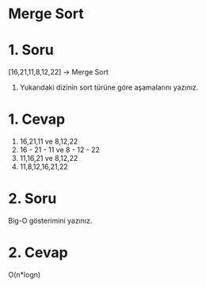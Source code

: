 # Merge Sort

# 1. Soru

[16,21,11,8,12,22] -> Merge Sort

1. Yukarıdaki dizinin sort türüne göre aşamalarını yazınız.

# 1. Cevap

1. 16,21,11 ve 8,12,22
2. 16 - 21 - 11 ve 8 - 12 - 22
3. 11,16,21 ve 8,12,22
4. 11,8,12,16,21,22

# 2. Soru

Big-O gösterimini yazınız.

# 2. Cevap

O(n*logn)

